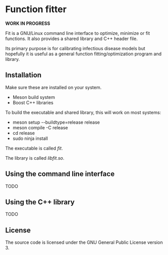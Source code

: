 # Function fitter

**WORK IN PROGRESS**

Fit is a GNU/Linux command line interface to optimize, minimize or fit
functions. It also provides a shared library and C++ header file.

Its primary purpose is for calibrating infectious disease models but hopefully
it is useful as a general function fitting/optimization program and library.

## Installation

Make sure these are installed on your system.
- Meson build system
- Boost C++ libraries

To build the executable and shared library, this will work on most systems:
- meson setup --buildtype=release release
- meson compile -C release
- cd release
- sudo ninja install

The executable is called *fit*.

The library is called *libfit.so*.


## Using the command line interface

TODO

## Using the C++ library

TODO

## License

The source code is licensed under the GNU General Public License version 3.


